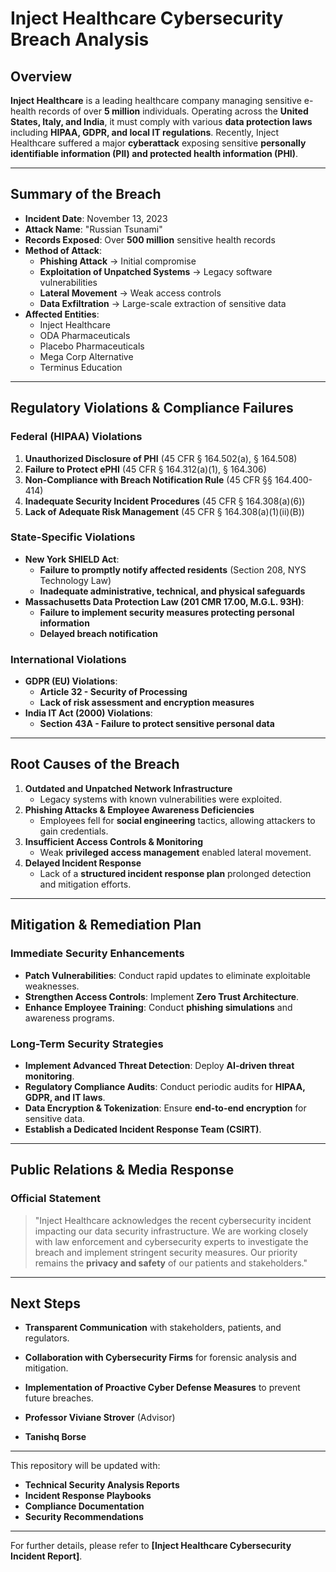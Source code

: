 # Inject Healthcare Cybersecurity Breach Analysis

## Overview
**Inject Healthcare** is a leading healthcare company managing sensitive e-health records of over **5 million** individuals. Operating across the **United States, Italy, and India**, it must comply with various **data protection laws** including **HIPAA, GDPR, and local IT regulations**. Recently, Inject Healthcare suffered a major **cyberattack** exposing sensitive **personally identifiable information (PII) and protected health information (PHI)**.

---
## **Summary of the Breach**
- **Incident Date**: November 13, 2023
- **Attack Name**: "Russian Tsunami"
- **Records Exposed**: Over **500 million** sensitive health records
- **Method of Attack**:
  - **Phishing Attack** → Initial compromise
  - **Exploitation of Unpatched Systems** → Legacy software vulnerabilities
  - **Lateral Movement** → Weak access controls
  - **Data Exfiltration** → Large-scale extraction of sensitive data
- **Affected Entities**:
  - Inject Healthcare
  - ODA Pharmaceuticals
  - Placebo Pharmaceuticals
  - Mega Corp Alternative
  - Terminus Education

---
## **Regulatory Violations & Compliance Failures**
### **Federal (HIPAA) Violations**
1. **Unauthorized Disclosure of PHI** (45 CFR § 164.502(a), § 164.508)
2. **Failure to Protect ePHI** (45 CFR § 164.312(a)(1), § 164.306)
3. **Non-Compliance with Breach Notification Rule** (45 CFR §§ 164.400-414)
4. **Inadequate Security Incident Procedures** (45 CFR § 164.308(a)(6))
5. **Lack of Adequate Risk Management** (45 CFR § 164.308(a)(1)(ii)(B))

### **State-Specific Violations**
- **New York SHIELD Act**:
  - **Failure to promptly notify affected residents** (Section 208, NYS Technology Law)
  - **Inadequate administrative, technical, and physical safeguards**
- **Massachusetts Data Protection Law (201 CMR 17.00, M.G.L. 93H)**:
  - **Failure to implement security measures protecting personal information**
  - **Delayed breach notification**

### **International Violations**
- **GDPR (EU) Violations**:
  - **Article 32 - Security of Processing**
  - **Lack of risk assessment and encryption measures**
- **India IT Act (2000) Violations**:
  - **Section 43A - Failure to protect sensitive personal data**

---
## **Root Causes of the Breach**
1. **Outdated and Unpatched Network Infrastructure**
   - Legacy systems with known vulnerabilities were exploited.
2. **Phishing Attacks & Employee Awareness Deficiencies**
   - Employees fell for **social engineering** tactics, allowing attackers to gain credentials.
3. **Insufficient Access Controls & Monitoring**
   - Weak **privileged access management** enabled lateral movement.
4. **Delayed Incident Response**
   - Lack of a **structured incident response plan** prolonged detection and mitigation efforts.

---
## **Mitigation & Remediation Plan**
### **Immediate Security Enhancements**
- **Patch Vulnerabilities**: Conduct rapid updates to eliminate exploitable weaknesses.
- **Strengthen Access Controls**: Implement **Zero Trust Architecture**.
- **Enhance Employee Training**: Conduct **phishing simulations** and awareness programs.

### **Long-Term Security Strategies**
- **Implement Advanced Threat Detection**: Deploy **AI-driven threat monitoring**.
- **Regulatory Compliance Audits**: Conduct periodic audits for **HIPAA, GDPR, and IT laws**.
- **Data Encryption & Tokenization**: Ensure **end-to-end encryption** for sensitive data.
- **Establish a Dedicated Incident Response Team (CSIRT)**.

---
## **Public Relations & Media Response**
### **Official Statement**
> "Inject Healthcare acknowledges the recent cybersecurity incident impacting our data security infrastructure. We are working closely with law enforcement and cybersecurity experts to investigate the breach and implement stringent security measures. Our priority remains the **privacy and safety** of our patients and stakeholders."

---
## **Next Steps**
- **Transparent Communication** with stakeholders, patients, and regulators.
- **Collaboration with Cybersecurity Firms** for forensic analysis and mitigation.
- **Implementation of Proactive Cyber Defense Measures** to prevent future breaches.


- **Professor Viviane Strover** (Advisor)
- **Tanishq Borse**

---
This repository will be updated with:
- **Technical Security Analysis Reports**
- **Incident Response Playbooks**
- **Compliance Documentation**
- **Security Recommendations**

---

For further details, please refer to **[Inject Healthcare Cybersecurity Incident Report]**.

